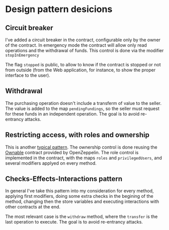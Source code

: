# Design pattern desicions

## Circuit breaker

I've added a circuit breaker in the contract, configurable only by the owner of the contract. In emergency mode the contract will allow only read operations and the withdrawal of funds. This control is done via the modifier `stopInEmergency`

The flag `stopped` is public, to allow to know if the contract is stopped or not from outside (from the Web application, for instance, to show the proper interface to the user).

## Withdrawal

The purchasing operation doesn't include a transferm of value to the seller. The value is added to the map `pendingFundings`, so the seller must request for these funds in an independent operation. The goal is to avoid re-entrancy attacks.

## Restricting access, with roles and ownership

This is another [typical pattern](https://solidity.readthedocs.io/en/v0.5.3/common-patterns.html#restricting-access). The ownership control is done reusing the [Ownable](https://github.com/OpenZeppelin/openzeppelin-solidity/blob/master/contracts/ownership/Ownable.sol) contract provided by OpenZeppelin. The role control is implemented in the contract, with the maps `roles` and `privilegedUsers`, and several modifiers applyed on every method.


## Checks-Effects-Interactions pattern

In general I've take this pattern into my consideration for every method, applying first modifiers, doing some extra checks in the begining of the method, changing then the store variables and executing interactions with other contracts at the end.

The most relevant case is the `withdraw` method, where the `transfer` is the last operation to execute. The goal is to avoid re-entrancy attacks.

